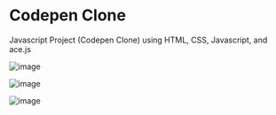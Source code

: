 # Codepen Clone
Javascript Project (Codepen Clone) using HTML, CSS, Javascript, and ace.js

![image](https://user-images.githubusercontent.com/84588706/180015405-418af43d-2847-4d80-97d9-5e77384657fd.png)

![image](https://user-images.githubusercontent.com/84588706/180015537-ce3325b0-82d2-4771-b0a5-77e084208dcd.png)

![image](https://user-images.githubusercontent.com/84588706/180015606-15daf4cc-dc93-4027-a75d-75d7ebc18c85.png)
